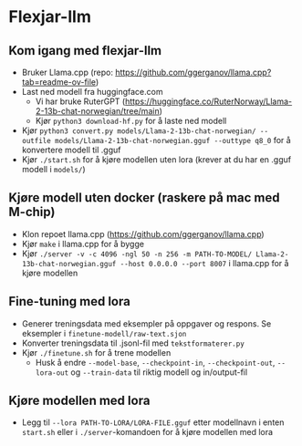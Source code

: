 # Flexjar-llm

## Kom igang med flexjar-llm
- Bruker Llama.cpp (repo: https://github.com/ggerganov/llama.cpp?tab=readme-ov-file)
- Last ned modell fra huggingface.com
    - Vi har bruke RuterGPT (https://huggingface.co/RuterNorway/Llama-2-13b-chat-norwegian/tree/main)
    - Kjør `python3 download-hf.py` for å laste ned modell
- Kjør `python3 convert.py models/Llama-2-13b-chat-norwegian/ --outfile models/Llama-2-13b-chat-norwegian.gguf --outtype q8_0` for å konvertere modell til .gguf
- Kjør `./start.sh` for å kjøre modellen uten lora (krever at du har en .gguf modell i `models/`)

## Kjøre modell uten docker (raskere på mac med M-chip)
- Klon repoet llama.cpp (https://github.com/ggerganov/llama.cpp)
- Kjør `make` i llama.cpp for å bygge
- Kjør `./server -v -c 4096 -ngl 50 -n 256 -m PATH-TO-MODEL/ Llama-2-13b-chat-norwegian.gguf --host 0.0.0.0 --port 8007` i llama.cpp for å kjøre modellen

## Fine-tuning med lora
- Generer treningsdata med eksempler på oppgaver og respons. Se eksempler i `finetune-modell/raw-text.sjon`
- Konverter treningsdata til .jsonl-fil med `tekstformaterer.py`
- Kjør `./finetune.sh` for å trene modellen 
    - Husk å endre 
    `--model-base`, 
    `--checkpoint-in`,
    `--checkpoint-out`,
    `--lora-out` og 
    `--train-data` til riktig modell og in/output-fil

## Kjøre modellen med lora
- Legg til `--lora PATH-TO-LORA/LORA-FILE.gguf` etter modellnavn i enten `start.sh` eller i `./server`-komandoen for å kjøre modellen med lora

